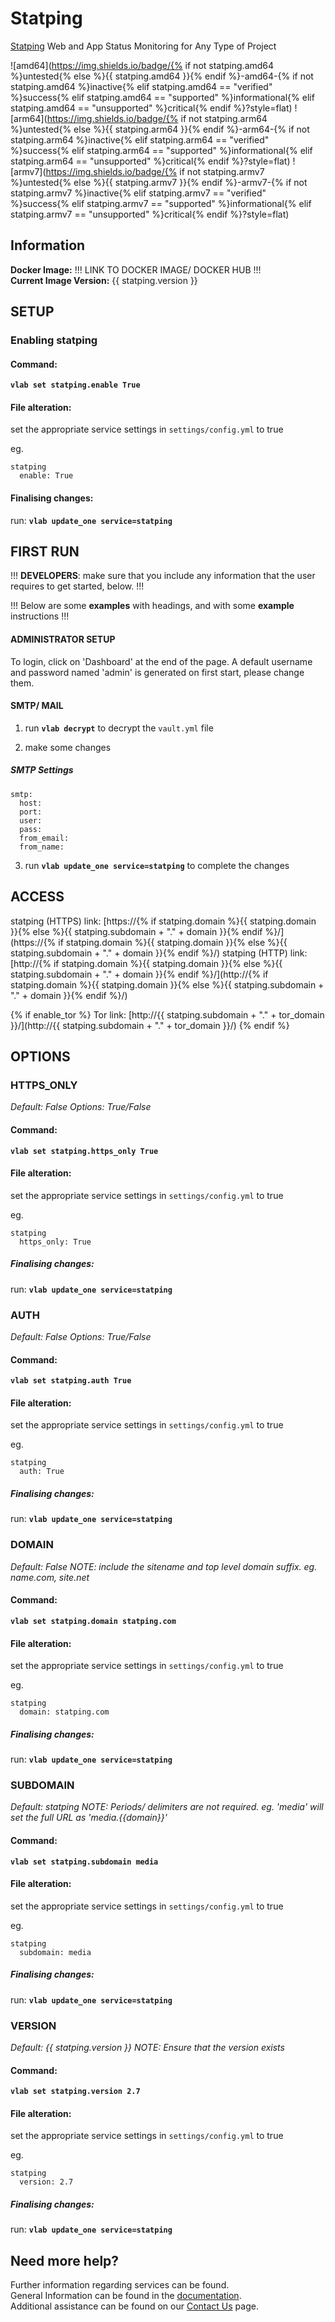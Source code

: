 # Statping

[Statping](https://github.com/statping/statping) Web and App Status Monitoring for Any Type of Project

![amd64](https://img.shields.io/badge/{% if not statping.amd64 %}untested{% else %}{{ statping.amd64 }}{% endif %}-amd64-{% if not statping.amd64 %}inactive{% elif statping.amd64 == "verified" %}success{% elif statping.amd64 == "supported" %}informational{% elif statping.amd64 == "unsupported" %}critical{% endif %}?style=flat)
![arm64](https://img.shields.io/badge/{% if not statping.arm64 %}untested{% else %}{{ statping.arm64 }}{% endif %}-arm64-{% if not statping.arm64 %}inactive{% elif statping.arm64 == "verified" %}success{% elif statping.arm64 == "supported" %}informational{% elif statping.arm64 == "unsupported" %}critical{% endif %}?style=flat)
![armv7](https://img.shields.io/badge/{% if not statping.armv7 %}untested{% else %}{{ statping.armv7 }}{% endif %}-armv7-{% if not statping.armv7 %}inactive{% elif statping.armv7 == "verified" %}success{% elif statping.armv7 == "supported" %}informational{% elif statping.armv7 == "unsupported" %}critical{% endif %}?style=flat)

## Information


**Docker Image:** !!! LINK TO DOCKER IMAGE/ DOCKER HUB !!!\
**Current Image Version:** {{ statping.version }}

## SETUP

### Enabling statping

#### Command:

**`vlab set statping.enable True`**

#### File alteration:

set the appropriate service settings in `settings/config.yml` to true

eg.
```
statping
  enable: True
```

#### Finalising changes:

run: **`vlab update_one service=statping`**

## FIRST RUN

!!! **DEVELOPERS**: make sure that you include any information that the user requires to get started, below. !!!

!!! Below are some **examples** with headings, and with some **example** instructions !!!

#### ADMINISTRATOR SETUP

To login, click on 'Dashboard' at the end of the page.
A default username and password named 'admin' is generated on first start, please change them.

#### SMTP/ MAIL

1. run **`vlab decrypt`** to decrypt the `vault.yml` file

2. make some changes


##### SMTP Settings
```
smtp:
  host:
  port:
  user:
  pass:
  from_email:
  from_name:
```

3. run **`vlab update_one service=statping`** to complete the changes


## ACCESS

statping (HTTPS) link: [https://{% if statping.domain %}{{ statping.domain }}{% else %}{{ statping.subdomain + "." + domain }}{% endif %}/](https://{% if statping.domain %}{{ statping.domain }}{% else %}{{ statping.subdomain + "." + domain }}{% endif %}/)
statping (HTTP) link: [http://{% if statping.domain %}{{ statping.domain }}{% else %}{{ statping.subdomain + "." + domain }}{% endif %}/](http://{% if statping.domain %}{{ statping.domain }}{% else %}{{ statping.subdomain + "." + domain }}{% endif %}/)

{% if enable_tor %}
Tor link: [http://{{ statping.subdomain + "." + tor_domain }}/](http://{{ statping.subdomain + "." + tor_domain }}/)
{% endif %}

## OPTIONS

### HTTPS_ONLY
*Default: False*
*Options: True/False*

#### Command:

**`vlab set statping.https_only True`**

#### File alteration:

set the appropriate service settings in `settings/config.yml` to true

eg.
```
statping
  https_only: True
```

##### Finalising changes:

run: **`vlab update_one service=statping`**

### AUTH
*Default: False*
*Options: True/False*

#### Command:

**`vlab set statping.auth True`**

#### File alteration:

set the appropriate service settings in `settings/config.yml` to true

eg.
```
statping
  auth: True
```

##### Finalising changes:

run: **`vlab update_one service=statping`**

### DOMAIN
*Default: False*
*NOTE: include the sitename and top level domain suffix. eg. name.com, site.net*

#### Command:

**`vlab set statping.domain statping.com`**

#### File alteration:

set the appropriate service settings in `settings/config.yml` to true

eg.
```
statping
  domain: statping.com
```

##### Finalising changes:

run: **`vlab update_one service=statping`**

### SUBDOMAIN
*Default: statping*
*NOTE: Periods/ delimiters are not required. eg. 'media' will set the full URL as 'media.{{domain}}'*

#### Command:

**`vlab set statping.subdomain media`**

#### File alteration:

set the appropriate service settings in `settings/config.yml` to true

eg.
```
statping
  subdomain: media
```

##### Finalising changes:

run: **`vlab update_one service=statping`**

### VERSION
*Default: {{  statping.version  }}*
*NOTE: Ensure that the version exists*

#### Command:

**`vlab set statping.version 2.7`**

#### File alteration:

set the appropriate service settings in `settings/config.yml` to true

eg.
```
statping
  version: 2.7
```

##### Finalising changes:

run: **`vlab update_one service=statping`**

## Need more help?
Further information regarding services can be found. \
General Information can be found in the [documentation](https://docs.vivumlab.com). \
Additional assistance can be found on our [Contact Us](https://docs.vivumlab.com/Contact-us) page.
